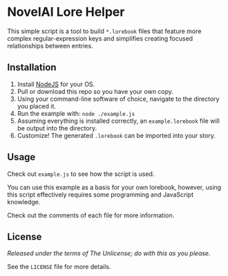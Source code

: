# NovelAI Lore Helper
This simple script is a tool to build `*.lorebook` files that feature more complex regular-expression
keys and simplifies creating focused relationships between entries.

## Installation
1. Install [NodeJS](https://nodejs.org/en/) for your OS.
2. Pull or download this repo so you have your own copy.
3. Using your command-line software of choice, navigate to the directory you placed it.
4. Run the example with: `node ./example.js`
5. Assuming everything is installed correctly, an `example.lorebook` file will be output into the directory.
6. Customize!  The generated `.lorebook` can be imported into your story.

## Usage
Check out `example.js` to see how the script is used.

You can use this example as a basis for your own lorebook, however, using this script effectively requires some programming and JavaScript knowledge.

Check out the comments of each file for more information.

## License
_Released under the terms of The Unlicense; do with this as you please._

See the `LICENSE` file for more details.
